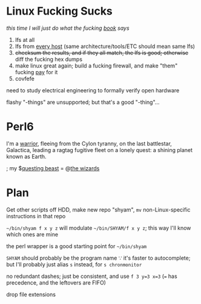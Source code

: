 # Linux Fucking Sucks
*this time I will just do what the fucking [book](https://en.wikipedia.org/wiki/Linux_From_Scratch) says*
1. lfs at all
1. lfs from [every host](https://en.wikipedia.org/wiki/DistroWatch) (same architecture/tools/ETC should mean same lfs)
1. ~~checksum the results, and if they all match, the lfs is good; otherwise~~ diff the fucking hex dumps
1. make linux great again; build a fucking firewall, and make "them" fucking [pay](https://en.wikipedia.org/wiki/Denial-of-service_attack) for it
1. covfefe

need to study electrical engineering to formally verify open hardware

flashy "-things" are unsupported; but that's a good "-thing"...

# Perl6

I'm a [warrior](http://strangelyconsistent.org/blog/perl-6-is-my-mmorpg), fleeing from the Cylon tyranny, on the last battlestar, Galactica, leading a ragtag fugitive fleet on a lonely quest: a shining planet known as Earth.

; my $[questing beast](http://lostinspace.wikia.com/wiki/The_Questing_Beast) = @[the wizards](http://forlackofabettercomic.com/?id=47)

# Plan

Get other scripts off HDD, make new repo "shyam", `mv` non-Linux-specific instructions in that repo

`~/bin/shyam f x y z` will modulate `~/bin/SHYAM/f x y z`; this way I'll know which ones are mine

the perl wrapper is a good starting point for `~/bin/shyam`

`SHYAM` should probably be the program name ∵ it's faster to autocomplete; but I'll probably just alias `s` instead, for `s chronmonitor`

no redundant dashes; just be consistent, and use `f 3 y=3 x=3` (`=` has precedence, and the leftovers are FIFO)

drop file extensions

